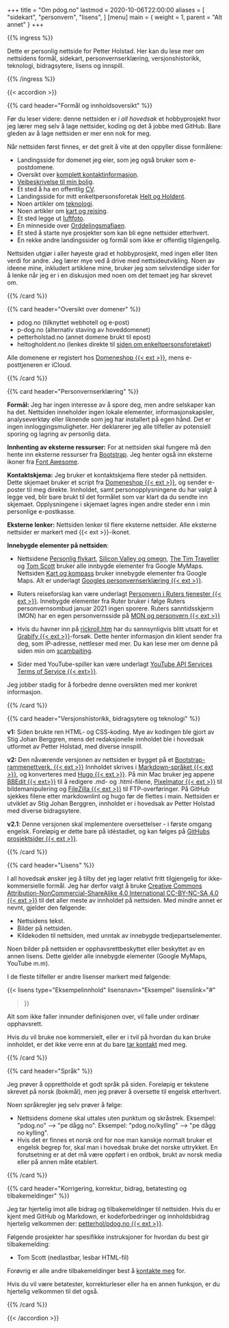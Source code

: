 +++
title = "Om pdog.no"
lastmod = 2020-10-06T22:00:00
aliases = [
    "sidekart",
    "personvern",
    "lisens",
]
[menu]
main = { weight = 1, parent = "Alt annet" }
+++

{{% ingress %}}

Dette er personlig nettside for Petter Holstad. Her kan du lese mer om nettsidens formål, sidekart,
personvernserklæring, versjonshistorikk, teknologi, bidragsytere, lisens og innspill.

{{% /ingress %}}

{{< accordion >}}

{{% card header="Formål og innholdsoversikt" %}}

Før du leser videre: denne nettsiden er _i all hovedsak_ et hobbyprosjekt hvor jeg lærer meg
selv å lage nettsider, koding og det å jobbe med GitHub. Bare gleden av å lage nettsiden er mer
enn nok for meg.

Når nettsiden først finnes, er det greit å vite at den oppyller disse formålene:

- Landingsside for domenet jeg eier, som jeg også bruker som e-postdomene.  
- Oversikt over [komplett kontaktinformasjon](../kontaktinfo).  
- [Veibeskrivelse til min bolig](../visit).  
- Et sted å ha en offentlig [CV](../cv).  
- Landingsside for mitt enkeltpersonsforetak [Helt og Holdent](../heltogholdent).  
- Noen artikler om [teknologi](../teknologi).  
- Noen artikler om [kart og reising](../kartogreiser).  
- Et sted legge ut [luftfoto](../luftfoto).  
- En minneside over [Orddelingsmafiaen](../orddelingsmafiaen).
- Et sted å starte nye prosjekter som kan bli egne nettsider etterhvert.  
- En rekke andre landingssider og formål som ikke er offentlig tilgjengelig.

Nettsiden utgjør i aller høyeste grad et hobbyprosjekt, med ingen eller liten verdi for andre. Jeg
lærer mye ved å drive med nettsideutvikling. Noen av ideene mine, inkludert artiklene mine, bruker
jeg som selvstendige sider for å lenke når jeg er i en diskusjon med noen om det temaet jeg har
skrevet om.

{{% /card %}}

{{% card header="Oversikt over domener" %}}

- pdog.no (tilknyttet webhotell og e-post)  
- p-dog.no (alternativ staving av hoveddomenet)  
- petterholstad.no (annet domene brukt til epost)  
- heltogholdent.no  (lenkes direkte til [siden om enkeltpersonsforetaket](../heltogholdent))

Alle domenene er registert hos [Domeneshop {{< ext >}}](https://domene.shop), mens
e-posttjeneren er iCloud.

{{% /card %}}

{{% card header="Personvernserklæring" %}}

**Formål:** Jeg har ingen interesse av å spore deg, men andre selskaper kan ha det. Nettsiden
inneholder ingen lokale elementer, informasjonskapsler, analyseverktøy eller liknende som jeg har
installert på egen hånd. Det er ingen innloggingsmuligheter. Her deklarerer jeg alle tilfeller av
potensiell sporing og lagring av personlig data.

**Innhenting av eksterne ressurser:** For at nettsiden skal fungere må den hente inn eksterne
ressurser fra [Bootstrap](https://getbootstrap.com/docs/5.0/getting-started/introduction/). Jeg
henter også inn eksterne ikoner fra
[Font Awesome](https://fontawesome.com/how-to-use/on-the-web/referencing-icons/basic-use).

**Kontaktskjema:** Jeg bruker et kontaktskjema flere steder på nettsiden. Dette skjemaet bruker et
script fra [Domeneshop {{< ext >}}](https://domene.shop/faq?id=61&section=21), og sender
e-poster til meg direkte. Innholdet, samt personopplysningene du har valgt å legge ved, blir bare
brukt til det formålet som var klart da du sendte inn skjemaet. Opplysningene i skjemaet lagres
ingen andre steder enn i min personlige e-postkasse.

**Eksterne lenker:** Nettsiden lenker til flere eksterne nettsider. Alle eksterne nettsider er
markert med {{< ext >}}-ikonet.

**Innebygde elementer på nettsiden**:

- Nettsidene [Personlig flykart](reisekart), [Silicon Valley og omegn](sv), [The Tim
Traveller](timtraveller) og [Tom Scott](tomscott) bruker alle innbygde elementer fra Google MyMaps.
Nettsiden [Kart og kompass](visitt/kartogkompass) bruker innebygde elementer fra Google Maps. Alt er
underlagt
[Googles personvernserklæring {{< ext >}}](https://safety.google/privacy/).

- Ruters reiseforslag kan være underlagt
[Personvern i Ruters tjenester {{< ext >}}](https://ruter.no/fa-hjelp/vilkar/personvern/).
Innebygde elementer fra Ruter bruker i følge Ruters personvernsombud januar 2021 ingen
sporere.
Ruters sanntidsskjerm (MON) har en egen personvernsside på
[MON og personvern {{< ext >}}][mon]

- Hvis du havner inn på [rickroll.htm](http://pdog.no/rickroll) har du sannsynligvis blitt
utsatt for et [Grabify {{< ext >}}](https://grabify.link)-forsøk.  Dette henter
informasjon din klient sender fra deg, som IP-adresse, nettleser med mer. Du kan lese mer
om denne på siden min om [scambaiting](../scambaiting).

- Sider med YouTube-spiller kan være underlagt
[YouTube API Services Terms of Service {{< ext>}}][yt].

Jeg jobber stadig for å forbedre denne oversikten med mer konkret informasjon.

[yt]: https://developers.google.com/youtube/terms/api-services-terms-of-service-emea#user-privacy
[mon]: https://ruter.no/fa-hjelp/vilkar/personvern/mon-og-personvern  

{{% /card %}}

{{% card header="Versjonshistorikk, bidragsytere og teknologi" %}}

**v1:** Siden brukte ren HTML- og CSS-koding. Mye av kodingen ble gjort av Stig Johan Berggren, mens
det redaksjonelle innholdet ble i hovedsak utformet av Petter Holstad, med diverse innspill.

**v2:** Den nåværende versjonen av nettsiden er bygget på et
[Bootstrap-rammenettverk. {{< ext >}}](https://getbootstrap.com) Innholdet skrives i
[Markdown-språket {{< ext >}}](https://daringfireball.net/projects/markdown/syntax), og
konverteres med
[Hugo {{< ext >}}](https://gohugo.io). På min Mac bruker jeg appene
[BBEdit {{< ext>}}](https://www.barebones.com/products/bbedit/) til å redigere
.md- og .html-filene, [Pixelmator {{< ext >}}](https://www.pixelmator.com) til
bildemanipulering og
[FileZilla {{< ext >}}](https://filezilla-project.org) til FTP-overføringer. På GitHub sjekkes
filene etter markdownlint og hugo før de flettes i main. Nettsiden er utviklet av Stig Johan
Berggren, innholdet er i hovedsak av Petter Holstad med diverse bidragsytere.

**v2.1**: Denne versjonen skal implementere oversettelser - i første omgang engelsk. Foreløpig er
dette bare på idéstadiet, og kan følges på [GitHubs prosjektsider {{< ext >}}](git2).

[git2]: https://github.com/Stigjb/pdog.no/projects/1

{{% /card %}}

{{% card header="Lisens" %}}

I all hovedsak ønsker jeg å tilby det jeg lager relativt fritt tilgjengelig for ikke-kommersielle
formål. Jeg har derfor valgt å bruke
[Creative Commons Attribution-NonCommercial-ShareAlike 4.0 International CC-BY-NC-SA 4.0 {{< ext >}}][cc]
til det aller meste av innholdet på nettsiden. Med mindre annet er nevnt, gjelder den følgende:

- Nettsidens tekst.
- Bilder på nettsiden.
- Kildekoden til nettsiden, med unntak av innebygde tredjepartselementer.

Noen bilder på nettsiden er opphavsrettbeskyttet eller beskyttet av en annen lisens. Dette gjelder
alle innebygde elementer (Google MyMaps, YouTube m.m).

I de fleste tilfeller er andre lisenser markert med følgende:

{{< lisens
  type="Eksempelinnhold"
  lisensnavn="Eksempel"
  lisenslink="#"
  >}}
  
Alt som ikke faller innunder definisjonen over, vil falle under ordinær opphavsrett.

Hvis du vil bruke noe kommersielt, eller er i tvil på hvordan du kan bruke innholdet,
er det ikke verre enn at du bare [tar kontakt](../kontaktinfo) med meg.

[cc]: https://creativecommons.org/licenses/by-nc-sa/4.0/

{{% /card %}}

{{% card header="Språk" %}}

Jeg prøver å opprettholde et godt språk på siden. Foreløpig er tekstene skrevet på norsk
(bokmål), men jeg prøver å oversette til engelsk etterhvert.

Noen språkregler jeg selv prøver å følge:

- Nettsidens domene skal uttales uten punktum og skråstrek. Eksempel: "pdog.no" -->
"pe dågg no". Eksempel: "pdog.no/kylling" --> "pe dågg no kylling".
- Hvis det er finnes et norsk ord for noe man kanskje normalt bruker et
engelsk begrep for, skal man i hovedsak bruke det norske uttrykket. En forutsetning
er at det må være oppført i en ordbok, brukt av norsk media eller på annen måte etablert.

{{% /card %}}

{{% card header="Korrigering, korrektur, bidrag, betatesting og tilbakemeldinger" %}}

Jeg tar hjertelig imot alle bidrag og tilbakemeldinger til nettsiden. Hvis du er kjent med GitHub og
Markdown, er kodeforbedringer og innholdsbidrag hjertelig velkommen der:
[petterhol/pdog.no {{< ext >}}][git].

Følgende prosjekter har spesifikke instruksjoner for hvordan du best gir tilbakemelding:

- Tom Scott (nedlastbar, lesbar HTML-fil)

Forøvrig er alle andre tilbakemeldinger best å [kontakte meg](../kontaktinfo) for.

Hvis du vil være betatester, korrekturleser eller ha en annen funksjon, er du hjertelig velkommen
til det også.

[git]: https://github.com/petterhol/pdog.no

{{% /card %}}

{{< /accordion >}}
